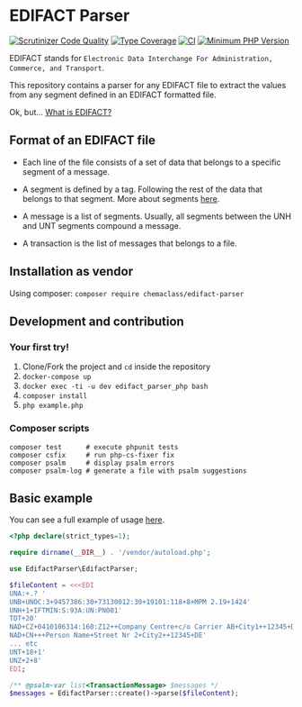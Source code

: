 # EDIFACT Parser

[![Scrutinizer Code Quality](https://scrutinizer-ci.com/g/Chemaclass/EdifactParser/badges/quality-score.png?b=master)](https://scrutinizer-ci.com/g/Chemaclass/EdifactParser/?branch=master)
[![Type Coverage](https://shepherd.dev/github/Chemaclass/EdifactParser/coverage.svg)](https://shepherd.dev/github/chemaclass/EdifactParser)
[![CI](https://github.com/Chemaclass/EdifactParser/workflows/CI/badge.svg?branch=master)](https://github.com/Chemaclass/EdifactParser/actions)
[![Minimum PHP Version](https://img.shields.io/badge/php-%3E%3D%207.4-8892BF.svg?style=flat-square)](https://php.net/)

EDIFACT stands for `Electronic Data Interchange For Administration, Commerce, and Transport`. 

This repository contains a parser for any EDIFACT file to extract the values from any segment
defined in an EDIFACT formatted file. 

Ok, but... [What is EDIFACT?](/docu/README.md)

## Format of an EDIFACT file

* Each line of the file consists of a set of data that belongs to a specific segment of a message.

* A segment is defined by a tag. Following the rest of the data that belongs to that segment. More about segments [here](/docu/segments/README.md).

* A message is a list of segments. Usually, all segments between the UNH and UNT segments compound a message.

* A transaction is the list of messages that belongs to a file. 

## Installation as vendor

Using composer: ```composer require chemaclass/edifact-parser```

## Development and contribution

### Your first try!

1. Clone/Fork the project and `cd` inside the repository
2. `docker-compose up`
3. `docker exec -ti -u dev edifact_parser_php bash` 
4. `composer install`
5. `php example.php`

### Composer scripts

```
composer test      # execute phpunit tests
composer csfix     # run php-cs-fixer fix
composer psalm     # display psalm errors
composer psalm-log # generate a file with psalm suggestions
```

## Basic example

You can see a full example of usage [here](example.php).

```php
<?php declare(strict_types=1);

require dirname(__DIR__) . '/vendor/autoload.php';

use EdifactParser\EdifactParser;

$fileContent = <<<EDI
UNA:+.? '
UNB+UNOC:3+9457386:30+73130012:30+19101:118+8+MPM 2.19+1424'
UNH+1+IFTMIN:S:93A:UN:PN001'
TDT+20'
NAD+CZ+0410106314:160:Z12++Company Centre+c/o Carrier AB+City1++12345+DE'
NAD+CN+++Person Name+Street Nr 2+City2++12345+DE'
... etc
UNT+18+1'
UNZ+2+8'
EDI;

/** @psalm-var list<TransactionMessage> $messages */
$messages = EdifactParser::create()->parse($fileContent);
```

